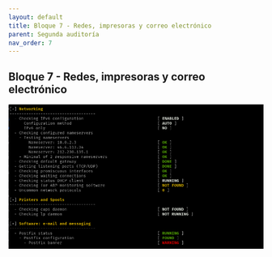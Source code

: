 ```yaml
---
layout: default
title: Bloque 7 - Redes, impresoras y correo electrónico
parent: Segunda auditoría
nav_order: 7
---
```


## Bloque 7 - Redes, impresoras y correo electrónico

<img src="https://raw.githubusercontent.com/crivmar/crivmar-lynis.github.io/main/assets/images/63.png"/>


